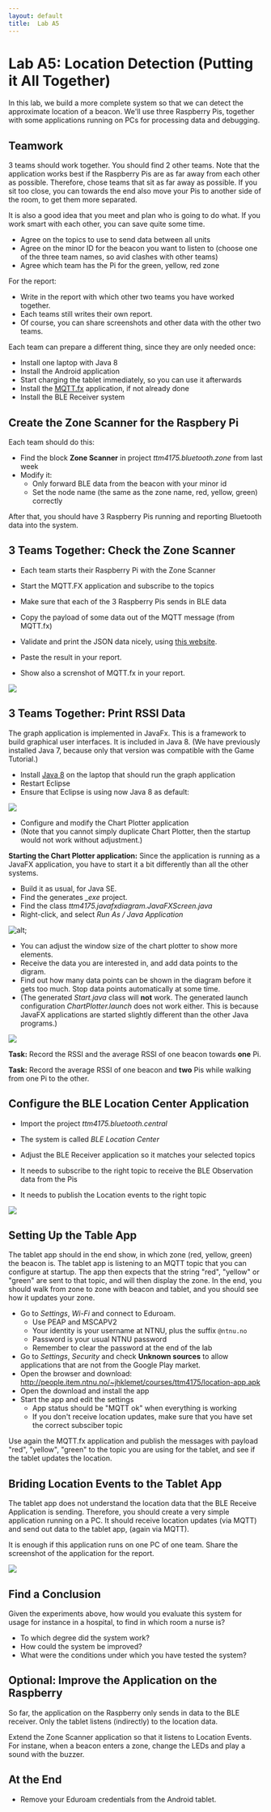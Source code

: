 ```yaml
---
layout: default
title:  Lab A5
---
```


# Lab A5: Location Detection (Putting it All Together)

In this lab, we build a more complete system so that we can detect the approximate location of a beacon. We'll use three Raspberry Pis, together with some applications running on PCs for processing data and debugging.




## Teamwork

3 teams should work together. You should find 2 other teams. Note that the application works best if the Raspberry Pis are as far away from each other as possible. Therefore, chose teams that sit as far away as possible. If you sit too close, you can towards the end also move your Pis to another side of the room, to get them more separated.

It is also a good idea that you meet and plan who is going to do what. If you work smart with each other, you can save quite some time.

* Agree on the topics to use to send data between all units
* Agree on the minor ID for the beacon you want to listen to (choose one of the three team names, so avid clashes with other teams)
* Agree which team has the Pi for the green, yellow, red zone 

For the report:

* Write in the report with which other two teams you have worked together.
* Each teams still writes their own report.
* Of course, you can share screenshots and other data with the other two teams.

Each team can prepare a different thing, since they are only needed once:

* Install one laptop with Java 8
* Install the Android application
* Start charging the tablet immediately, so you can use it afterwards
* Install the [MQTT.fx][MQTT.fx] application, if not already done
* Install the BLE Receiver system

[MQTT.fx]: ../a3/mqtt.html


## Create the Zone Scanner for the Raspbery Pi

Each team should do this:

* Find the block **Zone Scanner** in project *ttm4175.bluetooth.zone* from last week
* Modify it:
  * Only forward BLE data from the beacon with your minor id
  * Set the node name (the same as the zone name, red, yellow, green) correctly

After that, you should have 3 Raspberry Pis running and reporting Bluetooth data into the system.


## 3 Teams Together: Check the Zone Scanner

* Each team starts their Raspberry Pi with the Zone Scanner
* Start the MQTT.FX application and subscribe to the topics
* Make sure that each of the 3 Raspberry Pis sends in BLE data

* Copy the payload of some data out of the MQTT message (from MQTT.fx)
* Validate and print the JSON data nicely, using [this website][json].
* Paste the result in your report.
* Show also a screnshot of MQTT.fx in your report.

[json]: http://jsonlint.com/

![](images/system1.png)


## 3 Teams Together: Print RSSI Data

The graph application is implemented in JavaFx. This is a framework to build graphical user interfaces. It is included in Java 8. (We have previously installed Java 7, because only that version was compatible with the Game Tutorial.)

* Install [Java 8][Java 8] on the laptop that should run the graph application
* Restart Eclipse
* Ensure that Eclipse is using now Java 8 as default:

![](images/eclipse-java-preference.png)

* Configure and modify the Chart Plotter application
* (Note that you cannot simply duplicate Chart Plotter, then the startup would not work without adjustment.)

[Java 8]: http://www.oracle.com/technetwork/java/javase/downloads/index.html

**Starting the Chart Plotter application:** Since the application is running as a JavaFX application, you have to start it a bit differently than all the other systems.

* Build it as usual, for Java SE.
* Find the generates *_exe* project.
* Find the class *ttm4175.javafxdiagram.JavaFXScreen.java*
* Right-click, and select *Run As / Java Application*

![alt](images/start-chart-plotter.png);

* You can adjust the window size of the chart plotter to show more elements.
* Receive the data you are interested in, and add data points to the digram. 
* Find out how many data points can be shown in the diagram before it gets too much. Stop data points automatically at some time.
* (The generated *Start.java* class will **not** work. The generated launch configuration *ChartPlotter.launch* does not work either. This is because JavaFX applications are started slightly different than the other Java programs.) 

![](images/system2.png)

**Task:** Record the RSSI and the average RSSI of one beacon towards **one** Pi.

**Task:** Record the average RSSI of one beacon and **two** Pis while walking from one Pi to the other.


## Configure the BLE Location Center Application

* Import the project *ttm4175.bluetooth.central*
* The system is called *BLE Location Center*

* Adjust the BLE Receiver application so it matches your selected topics
* It needs to subscribe to the right topic to receive the BLE Observation data from the Pis
* It needs to publish the Location events to the right topic

![](images/system3.png)

## Setting Up the Table App

The tablet app should in the end show, in which zone (red, yellow, green) the beacon is. The tablet app is listening to an MQTT topic that you can configure at startup. The app then expects that the string "red", "yellow" or "green" are sent to that topic, and will then display the zone.
In the end, you should walk from zone to zone with beacon and tablet, and you should see how it updates your zone.

* Go to *Settings*, *Wi-Fi* and connect to Eduroam.
  * Use PEAP and MSCAPV2
  * Your identity is your username at NTNU, plus the suffix `@ntnu.no`
  * Password is your usual NTNU password
  * Remember to clear the password at the end of the lab
* Go to *Settings*, *Security* and check **Unknown sources** to allow applications that are not from the Google Play market.
* Open the browser and download: http://people.item.ntnu.no/~jhklemet/courses/ttm4175/location-app.apk
* Open the download and install the app
* Start the app and edit the settings
    - App status should be "MQTT ok" when everything is working
    - If you don't receive location updates, make sure that you have set the correct subsciber topic
    
 Use again the MQTT.fx application and publish the messages with payload "red", "yellow", "green" to the topic you are using for the tablet, and see if the tablet updates the location.
 

## Briding Location Events to the Tablet App

The tablet app does not understand the location data that the BLE Receive Application is sending. Therefore, you should create a very simple application running on a PC. It should receive location updates (via MQTT) and send out data to the tablet app, (again via MQTT). 

It is enough if this application runs on one PC of one team. Share the screenshot of the application for the report.

![](images/system4.png)


## Find a Conclusion

Given the experiments above, how would you evaluate this system for usage for instance in a hospital, to find in which room a nurse is?

* To which degree did the system work?
* How could the system be improved?
* What were the conditions under which you have tested the system?


## Optional: Improve the Application on the Raspberry

So far, the application on the Raspberry only sends in data to the BLE receiver. Only the tablet listens (indirectly) to the location data. 

Extend the Zone Scanner application so that it listens to Location Events. For instane, when a beacon enters a zone, change the LEDs and play a sound with the buzzer.

    
## At the End

* Remove your Eduroam credentials from the Android tablet.